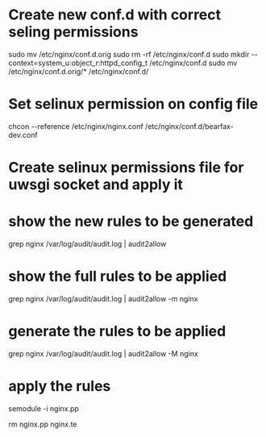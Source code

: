 # Create new conf.d with correct seling permissions
sudo mv /etc/nginx/conf.d.orig
sudo rm -rf /etc/nginx/conf.d
sudo mkdir --context=system_u:object_r:httpd_config_t /etc/nginx/conf.d
sudo mv /etc/nginx/conf.d.orig/* /etc/nginx/conf.d/

# Set selinux permission on config file
chcon --reference /etc/nginx/nginx.conf /etc/nginx/conf.d/bearfax-dev.conf

# Create selinux permissions file for uwsgi socket and apply it
# show the new rules to be generated
grep nginx /var/log/audit/audit.log | audit2allow

# show the full rules to be applied
grep nginx /var/log/audit/audit.log | audit2allow -m nginx

# generate the rules to be applied
grep nginx /var/log/audit/audit.log | audit2allow -M nginx

# apply the rules
semodule -i nginx.pp

rm nginx.pp nginx.te
